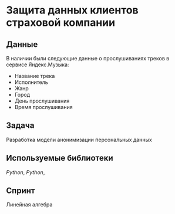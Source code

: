 # Защита данных клиентов страховой компании


## Данные

В наличии были следующие данные о прослушиваниях треков в сервисе Яндекс.Музыка:
- Название трека
- Исполнитель
- Жанр
- Город
- День прослушивания
- Время прослушивания

## Задача

Разработка модели анонимизации персональных данных

## Используемые библиотеки
*Python*, *Python*, 

## Спринт
Линейная алгебра
